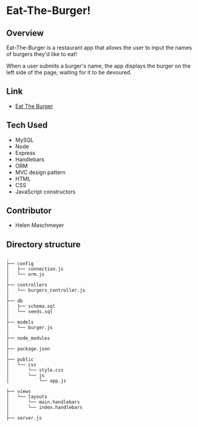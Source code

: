 # Eat-The-Burger!

## Overview
Eat-The-Burger is a restaurant app that allows the user to input the names of burgers they'd like to eat! 

When a user submits a burger's name, the app displays the burger on the left side of the page, waiting for it to be devoured. 

## Link
* [Eat The Burger](https://tranquil-headland-34562.herokuapp.com/)

## Tech Used
* MySQL
* Node
* Express
* Handlebars
* ORM
* MVC design pattern
* HTML
* CSS
* JavaScript
    constructors

## Contributor
* Helen Maschmeyer


## Directory structure
```
.
├── config
│   ├── connection.js
│   └── orm.js
│ 
├── controllers
│   └── burgers_controller.js
│
├── db
│   ├── schema.sql
│   └── seeds.sql
│
├── models
│   └── burger.js
│ 
├── node_modules
│ 
├── package.json
│
├── public
│   └── css
│       └── style.css
│       └── js
│           └── app.js

├── views
│   └── layouts
│       └── main.handlebars
│       └── index.handlebars 
│
├── server.js

```